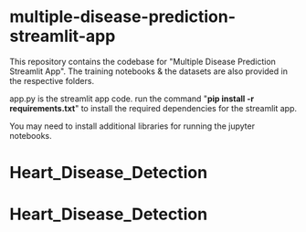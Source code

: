 # multiple-disease-prediction-streamlit-app
This repository contains the codebase for "Multiple Disease Prediction Streamlit App". The training notebooks &amp; the datasets are also provided in the respective folders. 

app.py is the streamlit app code.
run the command "**pip install -r requirements.txt**" to install the required dependencies for the streamlit app.

You may need to install additional libraries for running the jupyter notebooks.
# Heart_Disease_Detection
# Heart_Disease_Detection
